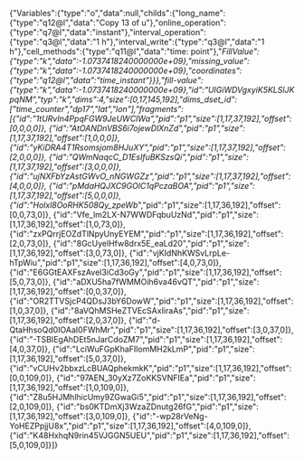 {"Variables":{"type":"o","data":null,"childs":{"long_name":{"type":"q12@l","data":"Copy 13 of u"},"online_operation":{"type":"q7@l","data":"instant"},"interval_operation":{"type":"q3@l","data":"1 h"},"interval_write":{"type":"q3@l","data":"1 h"},"cell_methods":{"type":"q11@l","data":"time: point"},"_FillValue":{"type":"k","data":-1.0737418240000000e+09},"missing_value":{"type":"k","data":-1.0737418240000000e+09},"coordinates":{"type":"q12@l","data":"time_instant"}}},"fill-value":{"type":"k","data":-1.0737418240000000e+09},"id":"UIGiWDVgxyiK5KLSlJKpqNM","typ":"k","dims":4,"size":[0,17,145,192],"dims_dset_id":["time_counter","dp17","lat","lon"],"fragments":[{"id":"1tURvIn4PpqFGW9JeUWCIWa","pid":"p1","size":[1,17,37,192],"offset":[0,0,0,0]},
{"id":"AtOANDnVBS6i7ojewDlXnZd","pid":"p1","size":[1,17,37,192],"offset":[1,0,0,0]},
{"id":"yKiDRA4T1Rsomsjom8HJuXY","pid":"p1","size":[1,17,37,192],"offset":[2,0,0,0]},
{"id":"QWmNaqcC_D1EsIfuBKSzsQi","pid":"p1","size":[1,17,37,192],"offset":[3,0,0,0]},
{"id":"ujNXFbYzAstGWvO_nNGWGZz","pid":"p1","size":[1,17,37,192],"offset":[4,0,0,0]},
{"id":"pMdaHQJXC9GOlC1qPczaBOA","pid":"p1","size":[1,17,37,192],"offset":[5,0,0,0]},
{"id":"Holxl8OoRHK508Qy_zpeWb_","pid":"p1","size":[1,17,36,192],"offset":[0,0,73,0]},
{"id":"Vfe_lm2LX-N7WWDFqbuUzNd","pid":"p1","size":[1,17,36,192],"offset":[1,0,73,0]},
{"id":"zxPQrrjEOZdTlNpyUnyEYEM","pid":"p1","size":[1,17,36,192],"offset":[2,0,73,0]},
{"id":"8GcUyelHfw8drx5E_eaLd20","pid":"p1","size":[1,17,36,192],"offset":[3,0,73,0]},
{"id":"vjKIdNhKWSvLrpLe-hTpWiu","pid":"p1","size":[1,17,36,192],"offset":[4,0,73,0]},
{"id":"E6GGtEAXFszAvel3iCd3oGy","pid":"p1","size":[1,17,36,192],"offset":[5,0,73,0]},
{"id":"aDXU5ha7fWMMOih6va46vQT","pid":"p1","size":[1,17,36,192],"offset":[0,0,37,0]},
{"id":"OR2TTVSjcP4QDsJ3bY6DowW","pid":"p1","size":[1,17,36,192],"offset":[1,0,37,0]},
{"id":"8aVQhMSHeZTVEcSAxIiraAs","pid":"p1","size":[1,17,36,192],"offset":[2,0,37,0]},
{"id":"d-QtaHhsoQd0IOAaI0FWhMr","pid":"p1","size":[1,17,36,192],"offset":[3,0,37,0]},
{"id":"-TSBIEgAhDEt5nJarCdoZM7","pid":"p1","size":[1,17,36,192],"offset":[4,0,37,0]},
{"id":"LciWuFGpKhaFIlomMH2kLmP","pid":"p1","size":[1,17,36,192],"offset":[5,0,37,0]},
{"id":"vCUHv2bbxzLcBUAQphekmkK","pid":"p1","size":[1,17,36,192],"offset":[0,0,109,0]},
{"id":"97AEN_30yXz7ZoKKSVNFIEa","pid":"p1","size":[1,17,36,192],"offset":[1,0,109,0]},
{"id":"Z8u5HJMhlhicUmy9ZGwaGi5","pid":"p1","size":[1,17,36,192],"offset":[2,0,109,0]},
{"id":"bs0KTDmXj3WzaZDnutg26fG","pid":"p1","size":[1,17,36,192],"offset":[3,0,109,0]},
{"id":"-wp28rVeNg-YoHEZPpjjU8x","pid":"p1","size":[1,17,36,192],"offset":[4,0,109,0]},
{"id":"K48HxhqN9rin45VJGGN5UEU","pid":"p1","size":[1,17,36,192],"offset":[5,0,109,0]}]}